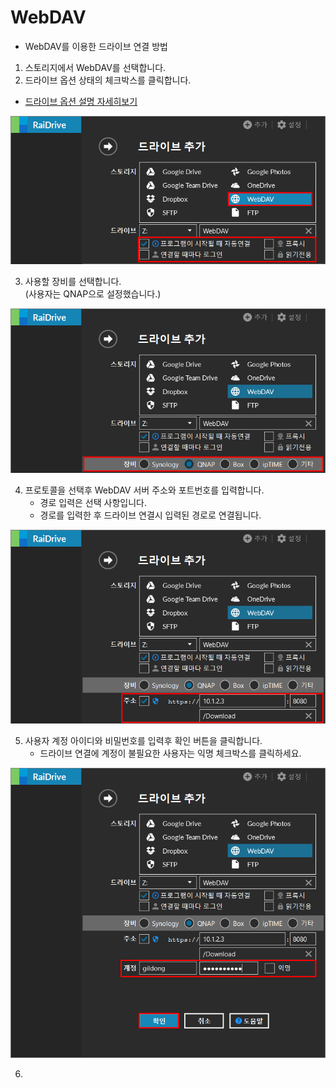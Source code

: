 # WebDAV  

- WebDAV를 이용한 드라이브 연결 방법  


1. 스토리지에서 WebDAV를 선택합니다.  
2. 드라이브 옵션 상태의 체크박스를 클릭합니다.  
- [드라이브 옵션 설명 자세히보기](https://github.com/bin1006/test/blob/master/google_drive.md#%EB%93%9C%EB%9D%BC%EC%9D%B4%EB%B8%8C-%EC%98%B5%EC%85%98-%EC%84%A4%EB%AA%85)


![webdav_01](/webdav_01.PNG?raw=true)  


3. 사용할 장비를 선택합니다.  
   (사용자는 QNAP으로 설정했습니다.)  
   
![webdav_02](/webdav_02.PNG?raw=true)  
   
   
4. 프로토콜을 선택후 WebDAV 서버 주소와 포트번호를 입력합니다.  
   - 경로 입력은 선택 사항입니다.
   - 경로를 입력한 후 드라이브 연결시 입력된 경로로 연결됩니다.
     
![webdav_003](/webdav_003.PNG?raw=true)  


   
5. 사용자 계정 아이디와 비밀번호를 입력후 확인 버튼을 클릭합니다.  
   - 드라이브 연결에 계정이 불필요한 사용자는 익명 체크박스를 클릭하세요.  
   
![webdav_004](/webdav_004.PNG?raw=true)  
   
   
6. 
   
